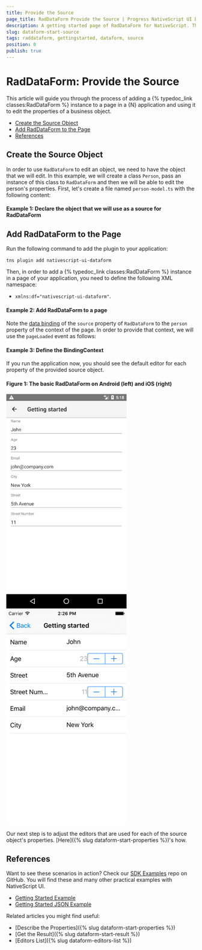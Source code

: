 ```yaml
---
title: Provide the Source
page_title: RadDataForm Provide the Source | Progress NativeScript UI Documentation
description: A getting started page of RadDataForm for NativeScript. This article explains what are the steps to create a RadDataForm instance from scratch and provide the source object that will be edited
slug: dataform-start-source
tags: raddataform, gettingstarted, dataform, source
position: 0
publish: true
---
```


# RadDataForm: Provide the Source

This article will guide you through the process of adding a {% typedoc_link classes:RadDataForm %} instance to a page in a {N} application and using it to edit the properties of a business object.

* [Create the Source Object](#create-the-source-object)
* [Add RadDataForm to the Page](#add-raddataform-to-the-page)
* [References](#references)

## Create the Source Object

In order to use `RadDataForm` to edit an object, we need to have the object that we will edit. In this example, we will create a class `Person`, pass an instance of this class to `RadDataForm` and then we will be able to edit the person's properties. First, let's create a file named `person-model.ts` with the following content:

#### Example 1: Declare the object that we will use as a source for RadDataForm

<snippet id='dataform-person-view-model'/>

## Add RadDataForm to the Page

Run the following command to add the plugin to your application:

```
tns plugin add nativescript-ui-dataform
```

Then, in order to add a {% typedoc_link classes:RadDataForm %} instance in a page of your application, you need to define the following XML namespace:

- `xmlns:df="nativescript-ui-dataform"`.

#### Example 2: Add RadDataForm to a page

<snippet id='dataform-getting-started-xml'/>

Note the [data binding](https://docs.nativescript.org/ui/basics#bindings) of the `source` property of `RadDataForm` to the `person` property of the context of the page. In order to provide that context, we will use the `pageLoaded` event as follows:

#### Example 3: Define the BindingContext

<snippet id='dataform-getting-started-context'/>

If you run the application now, you should see the default editor for each property of the provided source object.

#### Figure 1: The basic RadDataForm on Android (left) and iOS (right)

![NativeScriptUI-DataForm-Getting-Started-Android](../../../img/ns_ui/dataform-start-source-android.png "DataForm in Android") ![NativeScriptUI-DataForm-Getting-Started-iOS](../../../img/ns_ui/dataform-start-source-ios.png "DataForm in iOS")

Our next step is to adjust the editors that are used for each of the source object's properties. [Here]({% slug dataform-start-properties %})'s how.

## References

Want to see these scenarios in action?
Check our [SDK Examples](https://github.com/telerik/nativescript-ui-samples) repo on GitHub. You will find these and many other practical examples with NativeScript UI.

* [Getting Started Example](https://github.com/telerik/nativescript-ui-samples/tree/master/dataform/app/examples/getting-started)
* [Getting Started JSON Example](https://github.com/telerik/nativescript-ui-samples/tree/master/dataform/app/examples/getting-started-json)

Related articles you might find useful:

* [Describe the Properties]({% slug dataform-start-properties %})
* [Get the Result]({% slug dataform-start-result %})
* [Editors List]({% slug dataform-editors-list %})
